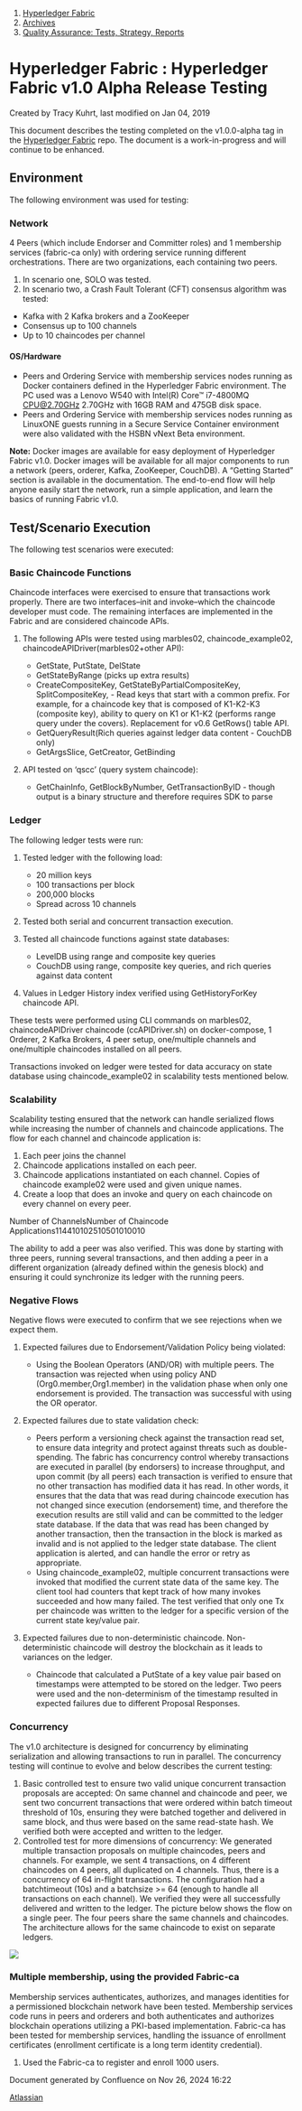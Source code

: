 1. [Hyperledger Fabric](index.html)
2. [Archives](Archives_22840389.html)
3. [Quality Assurance: Tests, Strategy, Reports](22839728.html)

# Hyperledger Fabric : Hyperledger Fabric v1.0 Alpha Release Testing

Created by Tracy Kuhrt, last modified on Jan 04, 2019

This document describes the testing completed on the v1.0.0-alpha tag in the [Hyperledger Fabric](https://github.com/hyperledger/fabric/ "https://github.com/hyperledger/fabric/") repo. The document is a work-in-progress and will continue to be enhanced.

## Environment

The following environment was used for testing:

### Network

4 Peers (which include Endorser and Committer roles) and 1 membership services (fabric-ca only) with ordering service running different orchestrations. There are two organizations, each containing two peers.

1. In scenario one, SOLO was tested.
2. In scenario two, a Crash Fault Tolerant (CFT) consensus algorithm was tested:

<!--THE END-->

- Kafka with 2 Kafka brokers and a ZooKeeper
- Consensus up to 100 channels
- Up to 10 chaincodes per channel

#### OS/Hardware

- Peers and Ordering Service with membership services nodes running as Docker containers defined in the Hyperledger Fabric environment. The PC used was a Lenovo W540 with Intel(R) Core™ i7-4800MQ CPU@2.70GHz 2.70GHz with 16GB RAM and 475GB disk space.
- Peers and Ordering Service with membership services nodes running as LinuxONE guests running in a Secure Service Container environment were also validated with the HSBN vNext Beta environment.

**Note:** Docker images are available for easy deployment of Hyperledger Fabric v1.0. Docker images will be available for all major components to run a network (peers, orderer, Kafka, ZooKeeper, CouchDB). A “Getting Started” section is available in the documentation. The end-to-end flow will help anyone easily start the network, run a simple application, and learn the basics of running Fabric v1.0.

## Test/Scenario Execution

The following test scenarios were executed:

### Basic Chaincode Functions

Chaincode interfaces were exercised to ensure that transactions work properly. There are two interfaces–init and invoke–which the chaincode developer must code. The remaining interfaces are implemented in the Fabric and are considered chaincode APIs.

1. The following APIs were tested using marbles02, chaincode\_example02, chaincodeAPIDriver(marbles02+other API):
   
   - GetState, PutState, DelState
   - GetStateByRange (picks up extra results)
   - CreateCompositeKey, GetStateByPartialCompositeKey, SplitCompositeKey, - Read keys that start with a common prefix. For example, for a chaincode key that is composed of K1-K2-K3 (composite key), ability to query on K1 or K1-K2 (performs range query under the covers). Replacement for v0.6 GetRows() table API.
   - GetQueryResult(Rich queries against ledger data content - CouchDB only)
   - GetArgsSlice, GetCreator, GetBinding
2. API tested on ‘qscc’ (query system chaincode):
   
   - GetChainInfo, GetBlockByNumber, GetTransactionByID - though output is a binary structure and therefore requires SDK to parse

### Ledger

The following ledger tests were run:

1. Tested ledger with the following load:
   
   - 20 million keys
   - 100 transactions per block
   - 200,000 blocks
   - Spread across 10 channels
2. Tested both serial and concurrent transaction execution.
3. Tested all chaincode functions against state databases:
   
   - LevelDB using range and composite key queries
   - CouchDB using range, composite key queries, and rich queries against data content
4. Values in Ledger History index verified using GetHistoryForKey chaincode API.

These tests were performed using CLI commands on marbles02, chaincodeAPIDriver chaincode (ccAPIDriver.sh) on docker-compose, 1 Orderer, 2 Kafka Brokers, 4 peer setup, one/multiple channels and one/multiple chaincodes installed on all peers.

Transactions invoked on ledger were tested for data accuracy on state database using chaincode\_example02 in scalability tests mentioned below.

### Scalability

Scalability testing ensured that the network can handle serialized flows while increasing the number of channels and chaincode applications. The flow for each channel and chaincode application is:

1. Each peer joins the channel
2. Chaincode applications installed on each peer.
3. Chaincode applications instantiated on each channel. Copies of chaincode example02 were used and given unique names.
4. Create a loop that does an invoke and query on each chaincode on every channel on every peer.

Number of ChannelsNumber of Chaincode Applications114410102510501010010

The ability to add a peer was also verified. This was done by starting with three peers, running several transactions, and then adding a peer in a different organization (already defined within the genesis block) and ensuring it could synchronize its ledger with the running peers.

### Negative Flows

Negative flows were executed to confirm that we see rejections when we expect them.

1. Expected failures due to Endorsement/Validation Policy being violated:
   
   - Using the Boolean Operators (AND/OR) with multiple peers. The transaction was rejected when using policy AND (Org0.member,Org1.member) in the validation phase when only one endorsement is provided. The transaction was successful with using the OR operator.
2. Expected failures due to state validation check:
   
   - Peers perform a versioning check against the transaction read set, to ensure data integrity and protect against threats such as double-spending. The fabric has concurrency control whereby transactions are executed in parallel (by endorsers) to increase throughput, and upon commit (by all peers) each transaction is verified to ensure that no other transaction has modified data it has read. In other words, it ensures that the data that was read during chaincode execution has not changed since execution (endorsement) time, and therefore the execution results are still valid and can be committed to the ledger state database. If the data that was read has been changed by another transaction, then the transaction in the block is marked as invalid and is not applied to the ledger state database. The client application is alerted, and can handle the error or retry as appropriate.
   - Using chaincode\_example02, multiple concurrent transactions were invoked that modified the current state data of the same key. The client tool had counters that kept track of how many invokes succeeded and how many failed. The test verified that only one Tx per chaincode was written to the ledger for a specific version of the current state key/value pair.
3. Expected failures due to non-deterministic chaincode. Non-deterministic chaincode will destroy the blockchain as it leads to variances on the ledger.
   
   - Chaincode that calculated a PutState of a key value pair based on timestamps were attempted to be stored on the ledger. Two peers were used and the non-determinism of the timestamp resulted in expected failures due to different Proposal Responses.

### Concurrency

The v1.0 architecture is designed for concurrency by eliminating serialization and allowing transactions to run in parallel. The concurrency testing will continue to evolve and below describes the current testing:

1. Basic controlled test to ensure two valid unique concurrent transaction proposals are accepted: On same channel and chaincode and peer, we sent two concurrent transactions that were ordered within batch timeout threshold of 10s, ensuring they were batched together and delivered in same block, and thus were based on the same read-state hash. We verified both were accepted and written to the ledger.
2. Controlled test for more dimensions of concurrency: We generated multiple transaction proposals on multiple chaincodes, peers and channels. For example, we sent 4 transactions, on 4 different chaincodes on 4 peers, all duplicated on 4 channels. Thus, there is a concurrency of 64 in-flight transactions. The configuration had a batchtimeout (10s) and a batchsize &gt;= 64 (enough to handle all transactions on each channel). We verified they were all successfully delivered and written to the ledger. The picture below shows the flow on a single peer. The four peers share the same channels and chaincodes. The architecture allows for the same chaincode to exist on separate ledgers.

[![](https://wiki.hyperledger.org/_media/projects/fabric/channel_diagram.png)](https://wiki.hyperledger.org/_detail/projects/fabric/channel_diagram.png?id=projects%3Afabric%3Aalpha_release_testing "projects:fabric:channel_diagram.png")

### Multiple membership, using the provided Fabric-ca

Membership services authenticates, authorizes, and manages identities for a permissioned blockchain network have been tested. Membership services code runs in peers and orderers and both authenticates and authorizes blockchain operations utilizing a PKI-based implementation. Fabric-ca has been tested for membership services, handling the issuance of enrollment certificates (enrollment certificate is a long term identity credential).

1. Used the Fabric-ca to register and enroll 1000 users.

Document generated by Confluence on Nov 26, 2024 16:22

[Atlassian](http://www.atlassian.com/)
